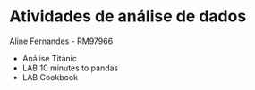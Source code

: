 # Atividades de análise de dados

Aline Fernandes - RM97966  

* Análise Titanic
* LAB 10 minutes to pandas
* LAB Cookbook
